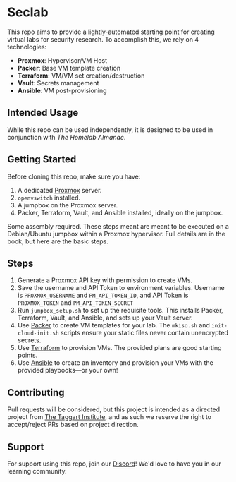 # Seclab

This repo aims to provide a lightly-automated starting point for creating virtual labs for security research. To accomplish this, we rely on 4 technologies:

* **Proxmox**: Hypervisor/VM Host
* **Packer**: Base VM template creation
* **Terraform**: VM/VM set creation/destruction
* **Vault**: Secrets management
* **Ansible**: VM post-provisioning

## Intended Usage

While this repo can be used independently, it is designed to be used in conjunction with _The Homelab Almanac_.

## Getting Started

Before cloning this repo, make sure you have:

1. A dedicated [Proxmox](https://www.proxmox.com) server.
2. `openvswitch` installed.
3. A jumpbox on the Proxmox server.
4. Packer, Terraform, Vault, and Ansible installed, ideally on the jumpbox.

Some assembly required. These steps meant are meant to be executed on a Debian/Ubuntu jumpbox within a Proxmox hypervisor. Full details are in the book, but here are the basic steps.

## Steps

1. Generate a Proxmox API key with permission to create VMs.
2. Save the username and API Token to environment variables. Username is `PROXMOX_USERNAME` and `PM_API_TOKEN_ID`, and API Token is `PROXMOX_TOKEN` and `PM_API_TOKEN_SECRET`
3. Run `jumpbox_setup.sh` to set up the requisite tools. This installs Packer, Terraform, Vault, and Ansible, and sets up your Vault server.
4. Use [Packer](Packer/README.md) to create VM templates for your lab. The `mkiso.sh` and `init-cloud-init.sh` scripts ensure your static files never contain unencrypted secrets.
5. Use [Terraform](Terraform/README.md) to provision VMs. The provided plans are good starting points.
4. Use [Ansible](Ansible/README.md) to create an inventory and provision your VMs with the provided playbooks—or your own!

## Contributing

Pull requests will be considered, but this project is intended as a directed project from [The Taggart Institute](https://taggartinstitute.org), and as such we reserve the right to accept/reject PRs based on project direction.

## Support

For support using this repo, join our [Discord](https://discord.gg/QRqEqEUqHC)! We'd love to have you in our learning community.